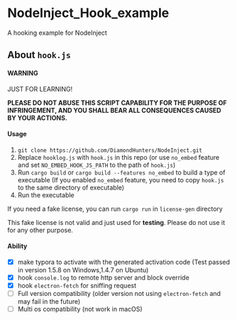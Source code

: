 
# NodeInject_Hook_example
A hooking example for NodeInject

## About `hook.js`

#### WARNING

JUST FOR LEARNING! 

**PLEASE DO NOT ABUSE THIS SCRIPT CAPABILITY FOR THE PURPOSE OF INFRINGEMENT, AND YOU SHALL BEAR ALL CONSEQUENCES CAUSED BY YOUR ACTIONS.**


#### Usage

1. `git clone https://github.com/DiamondHunters/NodeInject.git`
2. Replace `hooklog.js` with `hook.js` in this repo (or use `no_embed` feature and set `NO_EMBED_HOOK_JS_PATH` to the path of `hook.js`)
3. Run `cargo build` or `cargo build --features no_embed` to build a type of executable (If you enabled `no_embed` feature, you need to copy `hook.js` to the same directory of executable)
4. Run the executable

If you need a fake license, you can run `cargo run` in `license-gen` directory

This fake license is not valid and just used for **testing**. Please do not use it for any other purpose.

#### Ability

- [x] make typora to activate with the generated activation code (Test passed in version 1.5.8 on Windows,1.4.7 on Ubuntu)
- [x] hook `console.log` to remote http server and block override
- [x] hook `electron-fetch` for sniffing request
- [ ] Full version compatibility (older version not using `electron-fetch` and may fail in the future)
- [ ] Multi os compatibility (not work in macOS)
